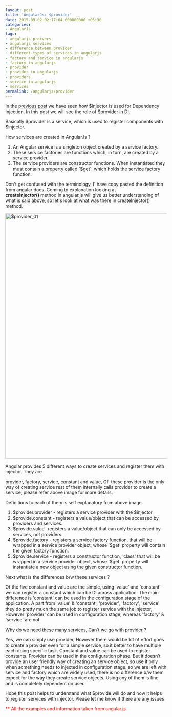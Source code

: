 ```yaml
---
layout: post
title: 'AngularJs: $provider'
date: 2015-09-02 02:17:04.000000000 +05:30
categories:
- AngularJs
tags:
- angularjs proivers
- angularjs services
- difference between provider
- different types of services in angularjs
- factory and service in angularjs
- factory in angularjs
- provider
- provider in angularjs
- providers
- service in angularjs
- services
permalink: /angularjs/provider
---
```

In the <a href="https://techanand.wordpress.com/2015/09/01/angularjs-notes-understand-di-injector/" target="_blank">previous post</a> we have seen how $injector is used for Dependency Injection. In this post we will see the role of $provider in DI.

Basically $provider is a service, which is used to register components with $injector.

How services are created in AngularJs ?
<ol>
	<li>An Angular service is a singleton object created by a service factory.</li>
	<li>These service factories are functions which, in turn, are created by a service provider.</li>
	<li>The service providers are constructor functions. When instantiated they must contain a property called `$get`, which holds the service factory function.</li>
</ol>
Don't get confused with the terminology, I' have copy pasted the definition from angular docs. Coming to explanation looking at <strong>createInjector() </strong>method in angular.js will give us better understanding of what is said above, so let's look at what was there in createInjector() method.

<a href="https://techanand.files.wordpress.com/2015/09/provider_011.jpg"><img class="aligncenter size-full wp-image-471" src="https://techanand.files.wordpress.com/2015/09/provider_011.jpg" alt="$provider_01" width="833" height="765" /></a>

Angular provides 5 different ways to create services and register them with injector. They are

provider, factory, service, constant and value, Of  these provider is the only way of creating service rest of them internally calls provider to create a service, please refer above image for more details.

Definitions to each of them is self explanatory from above image.
<ol>
	<li>$provider.provider - registers a service provider with the $injector</li>
	<li>$provide.constant - registers a value/object that can be accessed by providers and services.</li>
	<li>$provide.value- registers a value/object that can only be accessed by services, not providers.</li>
	<li>$provide.factory - registers a service factory function, that will be wrapped in a service provider object, whose '$get' property will contain the given factory function.</li>
	<li>$provide.service - registers a constructor function, 'class' that will be wrapped in a service provider object, whose '$get' property will instantiate a new object using the given constructor function.</li>
</ol>
Next what is the differences b/w these services ?

Of the five constant and value are the simple, using 'value' and 'constant' we can register a constant which can be DI across application. The main difference is 'constant' can be used in the configuration stage of the application. A part from 'value' &amp; 'constant', 'provider', 'factory', 'service' they do pretty much the same job to register service with the injector, However 'provider' can be used in configuration stage, whereas 'factory' &amp; 'service' are not.

Why do we need these many services, Can't we go with provider ?

Yes, we can simply use provider, However there would be lot of effort goes to create a provider even for a simple service, so it better to have multiple each doing specific task. Constant and value can be used to register constants. Provider can be used in the configuration phase. But it doesn’t provide an user friendly way of creating an service object, so use it only when something needs to injected in configuration stage. so we are left with service and factory which are widely used, there is no difference b/w them expect for the way they create service objects. Using any of them is fine and is completely dependent on user.

Hope this post helps to understand what $provide will do and how it helps to register services with injector. Please let me know if there are any issues

<span style="color:#ff0000;">** All the examples and information taken from angular.js</span>
